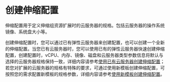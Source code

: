 # 创建伸缩配置<a name="zh-cn_topic_0042018362"></a>

伸缩配置用于定义伸缩组资源扩展时的云服务器的规格。包括云服务器的操作系统镜像、系统盘大小等。

创建伸缩配置时，您可以通过已有弹性云服务器来创建配置，也可以创建一个全新的伸缩配置。当您已有云服务器时，您可以使用已有的弹性云服务器快速创建伸缩配置，创建配置时，vCPU、内存、镜像、磁盘和云服务器类型参数信息将默认与选择的云服务器规格保持一致，详细内容请参考[使用已有云服务器创建伸缩配置](使用已有云服务器创建伸缩配置.md)；若您对扩展的云服务器的规格有特殊的要求，可通过使用新模板创建伸缩配置，可按照您的需求配置新模板的规格参数，详细内容请参考[使用新模板创建伸缩配置](使用新模板创建伸缩配置.md)。

